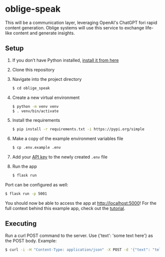 # oblige-speak

This will be a communication layer, leveraging OpenAI's ChatGPT fori rapid content generation. Oblige systems will use this service to exchange life-like content and generate insights.

## Setup

1. If you don’t have Python installed, [install it from here](https://www.python.org/downloads/)

2. Clone this repository

3. Navigate into the project directory

   ```bash
   $ cd oblige_speak
   ```

4. Create a new virtual environment

   ```bash
   $ python -m venv venv
   $ . venv/bin/activate
   ```

5. Install the requirements

   ```bash
   $ pip install -r requirements.txt -i https://pypi.org/simple
   ```

6. Make a copy of the example environment variables file

   ```bash
   $ cp .env.example .env
   ```

7. Add your [API key](https://beta.openai.com/account/api-keys) to the newly created `.env` file

8. Run the app

   ```bash
   $ flask run
   ```

Port can be configured as well:

  ```bash
  $ flask run -p 5001
  ```

You should now be able to access the app at [http://localhost:5000](http://localhost:5000)! For the full context behind this example app, check out the [tutorial](https://beta.openai.com/docs/quickstart).

## Executing

Run a curl POST command to the server. Use {'text': 'some text here'} as the POST body. Example:

  ```bash
  $ curl -i -H "Content-Type: application/json" -X POST -d '{"text": "tell me a story"}' http://127.0.0.1:5000/speak
  ```
